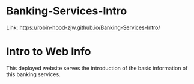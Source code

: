 # Banking-Services-Intro
Link: https://robin-hood-zjw.github.io/Banking-Services-Intro/<br />
<h1>Intro to Web Info</h1>
This deployed website serves the introduction of the basic information of this banking services.
